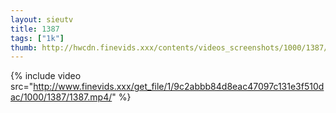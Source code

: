 ```yaml
--- 
layout: sieutv
title: 1387
tags: ["1k"]
thumb: http://hwcdn.finevids.xxx/contents/videos_screenshots/1000/1387/preview.mp4.jpg
---
```

{% include video src="http://www.finevids.xxx/get_file/1/9c2abbb84d8eac47097c131e3f510dac/1000/1387/1387.mp4/" %} 
